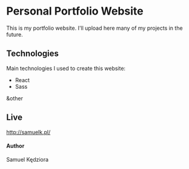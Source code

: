# Personal Portfolio Website
This is my portfolio website. I'll upload here many of my projects in the future.
	
## Technologies
Main technologies I used to create this website:
* React
* Sass

&other
	
## Live
http://samuelk.pl/

#### Author
Samuel Kędziora
